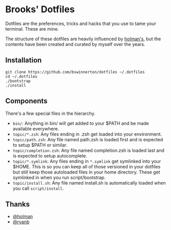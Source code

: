 # Brooks' Dotfiles

Dotfiles are the preferences, tricks and hacks that you use to tame your
terminal. These are mine.

The structure of these dotfiles are heavily influenced by
[holman's](https://github.com/holman/dotfiles), but the contents have been
created and curated by myself over the years.

## Installation

```
git clone https://github.com/bswinnerton/dotfiles ~/.dotfiles
cd ~/.dotfiles
./bootstrap
./install
```

## Components

There's a few special files in the hierarchy.

- `bin/`: Anything in bin/ will get added to your $PATH and be made available
  everywhere.
- `topic/*.zsh`: Any files ending in .zsh get loaded into your environment.
- `topic/path.zsh`: Any file named path.zsh is loaded first and is expected to
  setup $PATH or similar.
- `topic/completion.zsh`: Any file named completion.zsh is loaded last and is
  expected to setup autocomplete.
- `topic/*.symlink`: Any files ending in `*.symlink` get symlinked into your
  $HOME.  This is so you can keep all of those versioned in your dotfiles but
  still keep those autoloaded files in your home directory. These get symlinked
  in when you run script/bootstrap.
- `topic/install.sh`: Any file named install.sh is automatically loaded when you
  call `script/install`.

## Thanks

- [@holman](https://github.com/holman/dotfiles)
- [@ryanb](https://github.com/ryanb/dotfiles)
